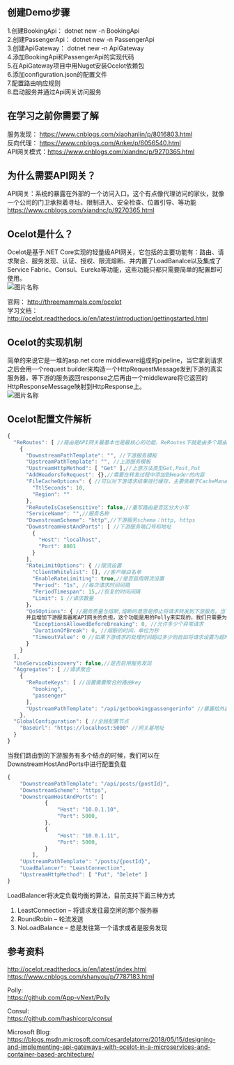## 创建Demo步骤

1.创建BookingApi： dotnet new -n BookingApi  
2.创建PassengerApi： dotnet new -n PassengerApi  
3.创建ApiGateway： dotnet new -n ApiGateway  
4.添加BookingApi和PassengerApi的实现代码  
5.在ApiGateway项目中用Nuget安装Ocelot依赖包  
6.添加configuration.json的配置文件  
7.配置路由响应规则  
8.启动服务并通过Api网关访问服务  

## 在学习之前你需要了解  
服务发现：  https://www.cnblogs.com/xiaohanlin/p/8016803.html  
反向代理：  https://www.cnblogs.com/Anker/p/6056540.html  
API网关模式：https://www.cnblogs.com/xiandnc/p/9270365.html


## 为什么需要API网关？  
API网关：系统的暴露在外部的一个访问入口。这个有点像代理访问的家伙，就像一个公司的门卫承担着寻址、限制进入、安全检查、位置引导、等功能  
https://www.cnblogs.com/xiandnc/p/9270365.html

## Ocelot是什么？  
Ocelot是基于.NET Core实现的轻量级API网关，它包括的主要功能有：路由、请求聚合、服务发现、认证、授权、限流熔断、并内置了LoadBanalce以及集成了Service Fabric、Consul、Eureka等功能，这些功能只都只需要简单的配置即可使用。  
![图片名称](https://github.com/KenWang007/OcelotDemo/blob/master/Api%20Gateway%20.png)

官网： http://threemammals.com/ocelot    
学习文档：http://ocelot.readthedocs.io/en/latest/introduction/gettingstarted.html   

## Ocelot的实现机制
简单的来说它是一堆的asp.net core middleware组成的pipeline，当它拿到请求之后会用一个request builder来构造一个HttpRequestMessage发到下游的真实服务器，等下游的服务返回response之后再由一个middleware将它返回的HttpResponseMessage映射到HttpResponse上。   
![图片名称](https://blog.johnwu.cc/images/pasted-114.gif)

## Ocelot配置文件解析

```javascript
{
  "ReRoutes": [ //路由是API网关最基本也是最核心的功能、ReRoutes下就是由多个路由节点组成。
    {
      "DownstreamPathTemplate": "", //下游服务模板
      "UpstreamPathTemplate": "", //上游服务模板
      "UpstreamHttpMethod": [ "Get" ],//上游方法类型Get,Post,Put
      "AddHeadersToRequest": {},//需要在转发过程中添加到Header的内容
      "FileCacheOptions": { //可以对下游请求结果进行缓存，主要依赖于CacheManager实现
        "TtlSeconds": 10,
        "Region": ""
      },
      "ReRouteIsCaseSensitive": false,//重写路由是否区分大小写
      "ServiceName": "",//服务名称
      "DownstreamScheme": "http",//下游服务schema：http, https
      "DownstreamHostAndPorts": [ //下游服务端口号和地址
        {
          "Host": "localhost",
          "Port": 8001
        }
      ],
      "RateLimitOptions": { //限流设置
        "ClientWhitelist": [], //客户端白名单
        "EnableRateLimiting": true,//是否启用限流设置
        "Period": "1s", //每次请求时间间隔
        "PeriodTimespan": 15,//恢复的时间间隔
        "Limit": 1 //请求数量
      }，
      "QoSOptions": { //服务质量与熔断,熔断的意思是停止将请求转发到下游服务。当下游服务已经出现故障的时候再请求也是无功而返，
      并且增加下游服务器和API网关的负担，这个功能是用的Polly来实现的，我们只需要为路由做一些简单配置即可
        "ExceptionsAllowedBeforeBreaking": 0, //允许多少个异常请求
        "DurationOfBreak": 0, //熔断的时间，单位为秒
        "TimeoutValue": 0 //如果下游请求的处理时间超过多少则自如将请求设置为超时
      }
    }
  ],
  "UseServiceDiscovery": false,//是否启用服务发现
  "Aggregates": [ //请求聚合
    {
      "ReRouteKeys": [ //设置需要聚合的路由key
        "booking",
        "passenger"
      ],
      "UpstreamPathTemplate": "/api/getbookingpassengerinfo" //暴露给外部的聚合请求路径
    },
  "GlobalConfiguration": { //全局配置节点
    "BaseUrl": "https://localhost:5000" //网关基地址
  }
}
```
当我们路由到的下游服务有多个结点的时候，我们可以在DownstreamHostAndPorts中进行配置负载
```javascript
{
    "DownstreamPathTemplate": "/api/posts/{postId}",
    "DownstreamScheme": "https",
    "DownstreamHostAndPorts": [
            {
                "Host": "10.0.1.10",
                "Port": 5000,
            },
            {
                "Host": "10.0.1.11",
                "Port": 5000,
            }
        ],
    "UpstreamPathTemplate": "/posts/{postId}",
    "LoadBalancer": "LeastConnection",
    "UpstreamHttpMethod": [ "Put", "Delete" ]
}
```
LoadBalancer将决定负载均衡的算法，目前支持下面三种方式  
1. LeastConnection – 将请求发往最空闲的那个服务器
2. RoundRobin – 轮流发送
3. NoLoadBalance – 总是发往第一个请求或者是服务发现


## 参考资料
http://ocelot.readthedocs.io/en/latest/index.html    
https://www.cnblogs.com/shanyou/p/7787183.html

Polly:  
https://github.com/App-vNext/Polly   

Consul:   
https://github.com/hashicorp/consul

Microsoft Blog:  
https://blogs.msdn.microsoft.com/cesardelatorre/2018/05/15/designing-and-implementing-api-gateways-with-ocelot-in-a-microservices-and-container-based-architecture/
